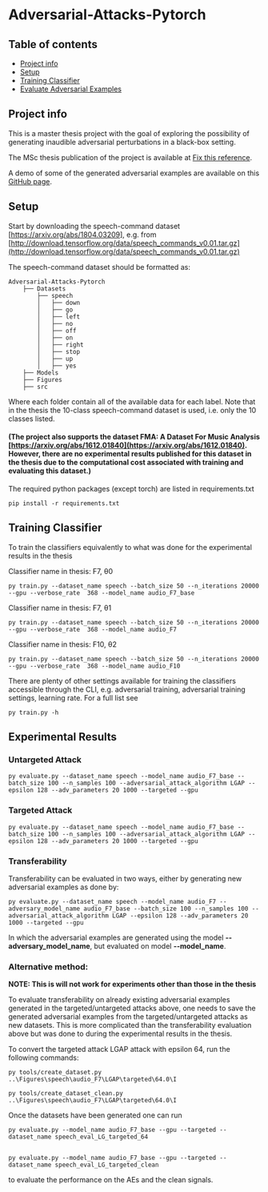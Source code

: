 
# Adversarial-Attacks-Pytorch

## Table of contents
* [Project info](#general-info)
* [Setup](#setup)
* [Training Classifier](#setup)
* [Evaluate Adversarial Examples](#setup)

## Project info
This is a master thesis project with the goal of exploring the possibility of generating inaudible adversarial perturbations in a black-box setting.
    
The MSc thesis publication of the project is available at [Fix this reference]().

A demo of some of the generated adversarial examples are available on this [GitHub page](https://srll.github.io/Adversarial-Attacks-Pytorch/).
    
	
## Setup
Start by downloading the speech-command dataset [https://arxiv.org/abs/1804.03209], e.g. from [http://download.tensorflow.org/data/speech_commands_v0.01.tar.gz](http://download.tensorflow.org/data/speech_commands_v0.01.tar.gz)

The speech-command dataset should be formatted as:

 
    Adversarial-Attacks-Pytorch
        ├── Datasets
            ├── speech
            │   ├── down
            │   ├── go
            │   ├── left
            │   ├── no
            │   ├── off
            │   ├── on
            │   ├── right
            │   ├── stop
            │   ├── up
            │   ├── yes
        ├── Models
        ├── Figures
        ├── src
        
Where each folder contain all of the available data for each label.
Note that in the thesis the 10-class speech-command dataset is used, i.e. only the 10 classes listed.

#### (The project also supports the dataset FMA: A Dataset For Music Analysis [https://arxiv.org/abs/1612.01840](https://arxiv.org/abs/1612.01840). However, there are no experimental results published for this dataset in the thesis due to the computational cost associated with training and evaluating this dataset.)

The required python packages (except torch) are listed in requirements.txt
    
    pip install -r requirements.txt
        
## Training Classifier
To train the classifiers equivalently to what was done for the experimental results in the thesis

    
Classifier name in thesis: F7,  θ0
    
    py train.py --dataset_name speech --batch_size 50 --n_iterations 20000 --gpu --verbose_rate  368 --model_name audio_F7_base

Classifier name in thesis: F7, θ1

    py train.py --dataset_name speech --batch_size 50 --n_iterations 20000 --gpu --verbose_rate  368 --model_name audio_F7

Classifier name in thesis: F10, θ2

    py train.py --dataset_name speech --batch_size 50 --n_iterations 20000 --gpu --verbose_rate  368 --model_name audio_F10

There are plenty of other settings available for training the classifiers accessible through the CLI, e.g. adversarial training, adversarial training settings, learning rate. For a full list see

    py train.py -h

## Experimental Results

### **Untargeted Attack**
    py evaluate.py --dataset_name speech --model_name audio_F7_base --batch_size 100 --n_samples 100 --adversarial_attack_algorithm LGAP --epsilon 128 --adv_parameters 20 1000 --targeted --gpu

### **Targeted Attack**
    py evaluate.py --dataset_name speech --model_name audio_F7_base --batch_size 100 --n_samples 100 --adversarial_attack_algorithm LGAP --epsilon 128 --adv_parameters 20 1000 --targeted --gpu


### **Transferability**
Transferability can be evaluated in two ways, either by generating new adversarial examples as done by:

    py evaluate.py --dataset_name speech --model_name audio_F7 --adversary_model_name audio_F7_base --batch_size 100 --n_samples 100 --adversarial_attack_algorithm LGAP --epsilon 128 --adv_parameters 20 1000 --targeted --gpu

In which the adversarial examples are generated using the model **--adversary_model_name**, but evaluated on model **--model_name**.


### Alternative method:
**NOTE: This is will not work for experiments other than those in the thesis**

To evaluate transferability on already existing adversarial examples generated in the targeted/untargeted attacks above, one needs to save the generated adversarial examples from the targeted/untargeted attacks as new datasets. This is more complicated than the transferability evaluation above but was done to during the experimental results in the thesis.

To convert the targeted attack LGAP attack with epsilon 64, run the following commands:
    
    py tools/create_dataset.py ..\Figures\speech\audio_F7\LGAP\targeted\64.0\I

    py tools/create_dataset_clean.py ..\Figures\speech\audio_F7\LGAP\targeted\64.0\I


Once the datasets have been generated one can run


    py evaluate.py --model_name audio_F7_base --gpu --targeted --dataset_name speech_eval_LG_targeted_64

    
    py evaluate.py --model_name audio_F7_base --gpu --targeted --dataset_name speech_eval_LG_targeted_clean

to evaluate the performance on the AEs and the clean signals.
